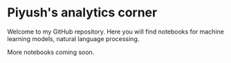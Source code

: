 # Piyush's analytics corner

Welcome to my GitHub repository. Here you will find notebooks for machine learning models, natural language processing. 


More notebooks coming soon.
